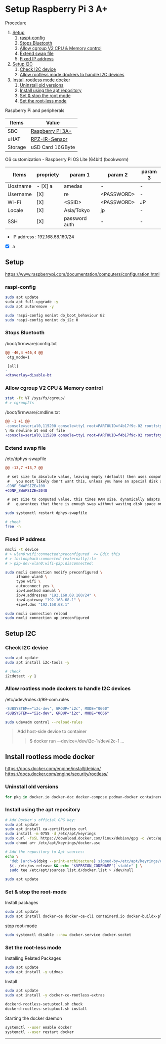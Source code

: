 # Setup Raspberry Pi 3 A+
Procedure

1. [Setup](#setup)
    1. [raspi-config](#raspi-config)
    1. [Stops Bluetooth](#stops-bluetooth)
    1. [Allow cgroup V2 CPU & Memory control](#allow-cgroup-v2-cpu--memory-control)
    1. [Extend swap file](#extend-swap-file)
    1. [Fixed IP address](#fixed-ip-address)
1. [Setup I2C](#setup-i2c)
    1. [Check I2C device](#check-i2c-device)
    1. [Allow rootless mode dockers to handle I2C devices](#allow-rootless-mode-dockers-to-handle-i2c-devices)
1. [Install rootless mode docker](#install-rootless-mode-docker)
    1. [Uninstall old versions](#uninstall-old-versions)
    1. [Install using the apt repository](#install-using-the-apt-repository)
    1. [Set & stop the root mode](#set--stop-the-root-mode)
    1. [Set the root-less mode](#set-the-root-less-mode)

Raspberry Pi and peripherals

|Items|Value|
|---|---|
|SBC|[Raspberry Pi 3A+](https://www.raspberrypi.com/products/raspberry-pi-3-model-a-plus/)|
|uHAT|[RPZ-IR-Sensor](https://www.indoorcorgielec.com/products/rpz-ir-sensor/)|
|Storage|uSD Card 16GByte|


OS customization - Raspberry Pi OS Lite (64bit) (bookworm)

|Items|propriety|param 1|param 2|param 3|
|---|---|---|---|---|
|Uostname|- [X] a|amedas|-|-|
|Username|[X] |re|\<PASSWORD\>|-|
|Wi-Fi|[X]|\<SSID\>|\<PASSWORD\>|JP|
|Locale|[X]|Asia/Tokyo|jp|-|
|SSH|[X]|password auth|-|-|

- IP address : 192.168.68.160/24

- [x] a

## Setup

https://www.raspberrypi.com/documentation/computers/configuration.html

### raspi-config
~~~sh
sudo apt update
sudu apt full-upgrade -y
sudo apt autoremove -y

sudo raspi-config nonint do_boot_behaviour B2
sudo raspi-config nonint do_i2c 0
~~~

### Stops Bluetooth

/boot/firmware/config.txt

~~~diff
@@ -46,4 +46,4 @@
 otg_mode=1

 [all]
-
+dtoverlay=disable-bt
~~~

### Allow cgroup V2 CPU & Memory control

~~~sh
stat -fc %T /sys/fs/cgroup/
# > cgroup2fs
~~~

/boot/firmware/cmdline.txt
~~~diff
@@ -1 +1 @@
-console=serial0,115200 console=tty1 root=PARTUUID=f4b17f9c-02 rootfstype=ext4 fsck.repair=yes rootwait cfg80211.ieee80211_regdom=JP
\ No newline at end of file
+console=serial0,115200 console=tty1 root=PARTUUID=f4b17f9c-02 rootfstype=ext4 fsck.repair=yes rootwait cfg80211.ieee80211_regdom=JP cgroup_enable=cpuset cgroup_enable=memory cgroup_memory=1 swapaccount=1
~~~

### Extend swap file

/etc/dphys-swapfile
~~~diff
@@ -13,7 +13,7 @@

 # set size to absolute value, leaving empty (default) then uses computed value
 #   you most likely don't want this, unless you have an special disk situation
-CONF_SWAPSIZE=100
+CONF_SWAPSIZE=2048

 # set size to computed value, this times RAM size, dynamically adapts,
 #   guarantees that there is enough swap without wasting disk space on excess
~~~ 
~~~sh
sudo systemctl restart dphys-swapfile

# check
free -h
~~~

### Fixed IP address

~~~sh
nmcli -t device
# > wlan0:wifi:connected:preconfigured  <= Edit this
# > lo:loopback:connected (externally):lo
# > p2p-dev-wlan0:wifi-p2p:disconnected:

sudo nmcli connection modify preconfigured \
     ifname wlan0 \
     type wifi \
     autoconnect yes \
     ipv4.method manual \
     ipv4.addresses "192.168.68.160/24" \
     ipv4.gateway "192.168.68.1" \
     +ipv4.dns "192.168.68.1"

sudo nmcli connection reload
sudo nmcli connection up preconfigured
~~~

## Setup I2C

### Check I2C device

~~~sh
sudo apt update
sudo apt install i2c-tools -y

# check
i2cdetect -y 1
~~~

### Allow rootless mode dockers to handle I2C devices

/etc/udev/rules.d/99-com.rules

~~~diff
-SUBSYSTEM=="i2c-dev", GROUP="i2c", MODE="0660"
+SUBSYSTEM=="i2c-dev", GROUP="i2c", MODE="0666"
~~~
~~~sh
sudo udevadm control --reload-rules
~~~

> Add host-side device to container
>> $ docker run --device=/dev/i2c-1:/dev/i2c-1 ...


## Install rootless mode docker

https://docs.docker.com/engine/install/debian/<br>
https://docs.docker.com/engine/security/rootless/

### Uninstall old versions

~~~sh
for pkg in docker.io docker-doc docker-compose podman-docker containerd runc; do sudo apt-get remove $pkg; done
~~~

### Install using the apt repository

~~~sh
# Add Docker's official GPG key:
sudo apt update
sudo apt install ca-certificates curl
sudo install -m 0755 -d /etc/apt/keyrings
sudo curl -fsSL https://download.docker.com/linux/debian/gpg -o /etc/apt/keyrings/docker.asc
sudo chmod a+r /etc/apt/keyrings/docker.asc

# Add the repository to Apt sources:
echo \
  "deb [arch=$(dpkg --print-architecture) signed-by=/etc/apt/keyrings/docker.asc] https://download.docker.com/linux/debian \
  $(. /etc/os-release && echo "$VERSION_CODENAME") stable" | \
  sudo tee /etc/apt/sources.list.d/docker.list > /dev/null

sudo apt update
~~~

### Set & stop the root-mode

Install packages

~~~sh
sudo apt update
sudo apt install docker-ce docker-ce-cli containerd.io docker-buildx-plugin docker-compose-plugin
~~~

stop root-mode

~~~sh
sudo systemctl disable --now docker.service docker.socket
~~~

### Set the root-less mode

Installing Related Packages
~~~sh
sudo apt update
sudo apt install -y uidmap
~~~

Install
~~~sh
sudo apt update
sudo apt install -y docker-ce-rootless-extras

dockerd-rootless-setuptool.sh check
dockerd-rootless-setuptool.sh install
~~~

Starting the docker daemon
~~~sh
systemctl --user enable docker
systemctl --user restart docker
~~~
---
